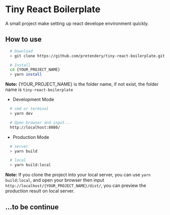 # Tiny React Boilerplate
A small project make setting up react develope environment quickly.

## How to use
```sh
  # Download
  > git clone https://github.com/pretendery/tiny-react-boilerplate.git {YOUR_PROJECT_NAME}

  # Install
  cd {YOUR_PROJECT_NAME}
  > yarn install
```
**Note:** {YOUR_PROJECT_NAME} is the folder name, if not exist, the folder name is `tiny-react-boilerplate`

- Development Mode

```sh
  # cmd or terminal
  > yarn dev

  # Open browser and input...
  http://localhost:8080/
```
- Production Mode
```sh
  # server
  > yarn build

  # local
  > yarn build:local
```

**Note:** If you clone the project into your local server, you can use `yarn build:local`, and open your browser then input `http://localhost/{YOUR_PROJECT_NAME}/dist/`, you can preview the production result on local server.

## ...to be continue